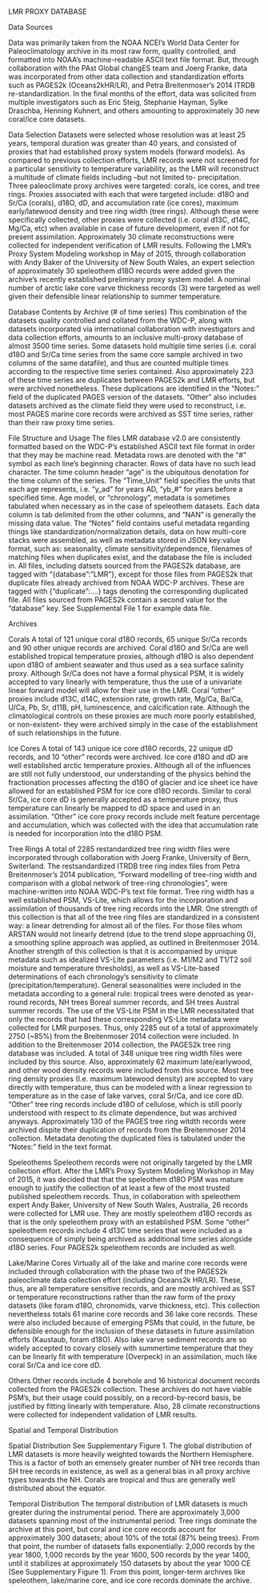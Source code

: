 LMR PROXY DATABASE

Data Sources

Data was primarily taken from the NOAA NCEI’s World Data Center for Paleoclimatology archive in its most raw form, quality controlled, and formatted into NOAA’s machine-readable ASCII text file format. But, through collaboration with the PAst Global changES team and Joerg Franke, data was incorporated from other data collection and standardization efforts such as PAGES2k (Oceans2kHR/LR), and Petra Breitenmoser’s 2014 ITRDB re-standardization. In the final months of the effort, data was solicited from multiple investigators such as Eric Steig, Stephanie Hayman, Sylke Draschba, Henning Kuhnert, and others amounting to approximately 30 new coral/ice core datasets.


Data Selection
Datasets were selected whose resolution was at least 25 years, temporal duration was greater than 40 years, and consisted of proxies that had established proxy system models (forward models). As compared to previous collection efforts, LMR records were not screened for a particular sensitivity to temperature variability, as the LMR will reconstruct a multitude of climate fields including –but not limited to- precipitation. Three paleoclimate proxy archives were targeted: corals, ice cores, and tree rings. Proxies associated with each that were targeted include: d18O and Sr/Ca (corals), d18O, dD, and accumulation rate (ice cores), maximum early/latewood density and tree ring width (tree rings). Although these were specifically collected, other proxies were collected (i.e. coral d13C, d14C, Mg/Ca, etc) when available in case of future development, even if not for present assimilation. Approximately 30 climate reconstructions were collected for independent verification of LMR results. Following the LMR’s Proxy System Modeling workshop in May of 2015, through collaboration with Andy Baker of the University of New South Wales, an expert selection of approximately 30 speleothem d18O records were added given the archive’s recently established preliminary proxy system model. A nominal number of arctic lake core varve thickness records (3) were targeted as well given their defensible linear relationship to summer temperature.

Database Contents by Archive (# of time series)
This combination of the datasets quality controlled and collated from the WDC-P, along with datasets incorporated via international collaboration with investigators and data collection efforts, amounts to an inclusive multi-proxy database of almost 3500 time series. Some datasets hold multiple time series (i.e. coral d18O and Sr/Ca time series from the same core sample archived in two columns of the same datafile), and thus are counted multiple times according to the respective time series contained. Also approximately 223 of these time series are duplicates between PAGES2k and LMR efforts, but were archived nonetheless. These duplications are identified in the “Notes:” field of the duplicated PAGES version of the datasets. “Other” also includes datasets archived as the climate field they were used to reconstruct, i.e. most PAGES marine core records were archived as SST time series, rather than their raw proxy time series.

File Structure and Usage
The files LMR database v2.0 are consistently formatted based on the WDC-P’s established ASCII text file format in order that they may be machine read. Metadata rows are denoted with the “#” symbol as each line’s beginning character. Rows of data have no such lead character.
The time column header “age” is the ubiquitous denotation for the time column of the series. The “Time_Unit” field specifies the units that each age represents, i.e. “y_ad” for years AD, “yb_#” for years before a specified time. Age model, or “chronology”, metadata is sometimes tabulated when necessary as in the case of speleothem datasets. Each data column is tab delimited from the other columns, and “NAN” is generally the missing data value.
The “Notes” field contains useful metadata regarding things like standardization/normalization details, data on how multi-core stacks were assembled, as well as metadata stored in JSON key:value format, such as: seasonality, climate sensitivity/dependence, filenames of matching files when duplicates exist, and the database the file is included in. All files, including datsets sourced from the PAGES2k database, are tagged with “{database”:”LMR”}, except for those files from PAGES2k that duplicate files already archived from NOAA WDC-P archives. These are tagged with {“duplicate”:….} tags denoting the corresponding duplicated file. All files sourced from PAGES2k contain a second value for the “database” key. See Supplemental File 1 for example data file.


Archives

Corals
A total of 121 unique coral d18O records, 65 unique Sr/Ca records and 90 other unique records are archived. Coral d18O and Sr/Ca are well established tropical temperature proxies, although d18O is also dependent upon d18O of ambient seawater and thus used as a sea surface salinity proxy. Although Sr/Ca does not have a formal physical PSM, it is widely accepted to vary linearly with temperature, thus the use of a univariate linear forward model will allow for their use in the LMR. Coral “other” proxies include d13C, d14C, extension rate, growth rate, Mg/Ca, Ba/Ca, U/Ca, Pb, Sr, d11B, pH, luminescence, and calcification rate. Although the climatological controls on these proxies are much more poorly established, or non-existent- they were archived simply in the case of the establishment of such relationships in the future.

Ice Cores
A total of 143 unique ice core d18O records, 22 unique dD records, and 10 “other” records were archived. Ice core d18O and dD are well established arctic temperature proxies. Although all of the influences are still not fully understood, our understanding of the physics behind the fractionation processes affecting the d18O of glacier and ice sheet ice have allowed for an established PSM for ice core d18O records. Similar to coral Sr/Ca, ice core dD is generally accepted as a temperature proxy, thus temperature can linearly be mapped to dD space and used in an assimilation. “Other” ice core proxy records include melt feature percentage and accumulation, which was collected with the idea that accumulation rate is needed for incorporation into the d18O PSM.

Tree Rings
A total of 2285 restandardized tree ring width files were incorporated through collaboration with Joerg Franke, University of Bern, Switerland. The restsandardized ITRDB tree ring index files from Petra Breitenmoser’s 2014 publication, “Forward modelling of tree-ring width and comparison with a global network of tree-ring chronologies”, were machine-written into NOAA WDC-P’s text file format. Tree ring width has a well established PSM, VS-Lite, which allows for the incorporation and assimilation of thousands of tree ring records into the LMR. One strength of this collection is that all of the tree ring files are standardized in a consistent way: a linear detrending for almost all of the files. For those files whom ARSTAN would not linearly detrend (due to the trend slope approaching 0), a smoothing spline approach was applied, as outlined in Breitenmoser 2014. Another strength of this collection is that it is accompanied by unique metadata such as idealized VS-Lite parameters (i.e. M1/M2 and T1/T2 soil moisture and temperature thresholds), as well as VS-Lite-based determinations of each chronology’s sensitivity to climate (precipitation/temperature). General seasonalities were included in the metadata according to a general rule: tropical trees were denoted as year-round records, NH trees Boreal summer records, and SH trees Austral summer records. The use of the VS-Lite PSM in the LMR necessitated that only the records that had these corresponding VS-Lite metadata were collected for LMR purposes. Thus, only 2285 out of a total of approximately 2750 (~85%) from the Breitenmoser 2014 collection were included.
In addition to the Breitenmoser 2014 collection, the PAGES2k tree ring database was included. A total of 348 unique tree ring width files were included by this source. Also, approximately 62 maximum late/earlywood, and other wood density records were included from this source. Most tree ring density proxies (I.e. maximum latewood density) are accepted to vary directly with temperature, thus can be modeled with a linear regression to temperature as in the case of lake varves, coral Sr/Ca, and ice core dD. “Other” tree ring records include d18O of cellulose, which is still poorly understood with respect to its climate dependence, but was archived anyways. Approximately 130 of the PAGES tree ring witdth records were archived dispite their duplication of records from the Breitenmoser 2014 collection. Metadata denoting the duplicated files is tabulated under the “Notes:” field in the text format.

Speleothems
Speleothem records were not originally targeted by the LMR collection effort. After the LMR’s Proxy System Modeling Workshop in May of 2015, it was decided that that the speleothem d18O PSM was mature enough to justify the collection of at least a few of the most trusted published speleothem records. Thus, in collaboration with speleothem expert Andy Baker, University of New South Wales, Australia, 26 records were collected for LMR use. They are mostly speleothem d18O records as that is the only speleothem proxy with an established PSM. Some “other” speleothem records include 4 d13C time series that were included as a consequence of simply being archived as additional time series alongside d18O series. Four PAGES2k speleothem records are included as well.

Lake/Marine Cores
Virtually all of the lake and marine core records were included through collaboration with the phase two of the PAGES2k paleoclimate data collection effort (including Oceans2k HR/LR). These, thus, are all temperature sensitive records, and are mostly archived as SST or temperature reconstructions rather than the raw form of the proxy datasets (like foram d18O, chronomids, varve thickness, etc). This collection nevertheless totals 61 marine core records and 36 lake core records. These were also included because of emerging PSMs that could, in the future, be defensible enough for the inclusion of these datasets in future assimilation efforts (Kaustaub, foram d18O). Also lake varve sediment records are so widely accepted to covary closely with summertime temperature that they can be linearly fit with temperature (Overpeck) in an assimilation, much like coral Sr/Ca and ice core dD.

Others
Other records include 4 borehole and 16 historical document records collected from the PAGES2k collection. These archives do not have viable PSM’s, but their usage could possibly, on a record-by-record basis, be justified by fitting linearly with temperature.
Also, 28 climate reconstructions were collected for independent validation of LMR results.


Spatial and Temporal Distribution

Spatial Distribution
See Supplementary Figure 1. The global distribution of LMR datasets is more heavily weighted towards the Northern Hemisphere. This is a factor of both an emensely greater number of NH tree records than SH tree records in existence, as well as a general bias in all proxy archive types towards the NH. Corals are tropical and thus are generally well distributed about the equator.

Temporal Distribution
The temporal distribution of LMR datasets is much greater during the instrumental period. There are approximately 3,000 datasets spanning most of the instrumental period. Tree rings dominate the archive at this point, but coral and ice core records account for approximately 300 datasets; about 10% of the total (87% being trees). From that point, the number of datasets falls exponentially: 2,000 records by the year 1800, 1,000 records by the year 1600, 500 records by the year 1400, until it stabilizes at approximately 150 datasets by about the year 1000 CE (See Supplementary Figure 1). From this point, longer-term archives like speleothem, lake/marine core, and ice core records dominate the archive.


